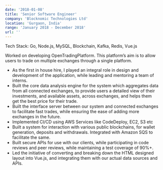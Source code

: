 ```yaml
---
date: '2018-01-08'
title: 'Senior Software Engineer'
company: 'Blocknomic Technologies Ltd'
location: 'Gurgaon, India'
range: 'January 2018 - December 2018'
url: ''
---
```


Tech Stack: Go, Node.js, MySQL, Blockchain, Kafka, Redis, Vue.js

Worked on developing OpenTradingPlatform. This platform’s aim is to allow users to trade on multiple exchanges through a single platform.

- As the first in house hire, I played an integral role in design and development of the application, while leading and mentoring a team of interns.
- Built the core data analysis engine for the system which aggregates data from all connected exchanges, to provide users a detailed view of their investments, and available assets, across exchanges, and helps them get the best price for their trade.
- Built the interface server between our system and connected exchanges to facilitate fast trades, while ensuring the ease of adding more exchanges in the future.
- Implemented CI/CD using AWS Services like CodeDeploy, EC2, S3 etc
- Built a system for interaction with various public blockchains, for wallet generation, deposits and withdrawals. Integrated with Amazon SQS to facilitate the same.
- Built secure APIs for use with our clients, while participating in code reviews and peer reviews, while maintaining a test coverage of 90%+.
- Led the initiative of converting and breaking down the HTML designed layout into Vue.js, and integrating them with our actual data sources and APIs.
